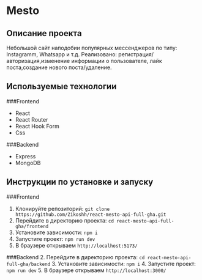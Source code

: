 # Mesto

## Описание проекта

Небольшой сайт наподобии популярных мессенджеров по типу: Instagramm, Whatsapp и т.д. Реализовано: регистрация/авторизация,изменение информации о пользователе, лайк поста,создание нового поста/удаление.

## Используемые технологии

###Frontend

- React
- React Router
- React Hook Form
- Css

###Backend

- Express
- MongoDB

## Инструкции по установке и запуску

###Frontend
1. Клонируйте репозиторий: `git clone https://github.com/Zikoshh/react-mesto-api-full-gha.git`
2. Перейдите в директорию проекта: `cd react-mesto-api-full-gha/frontend`
3. Установите зависимости: `npm i`
4. Запустите проект: `npm run dev`
5. В браузере открываем `http://localhost:5173/`

###Backend
2. Перейдите в директорию проекта: `cd react-mesto-api-full-gha/backend`
3. Установите зависимости: `npm i`
4. Запустите проект: `npm run dev`
5. В браузере открываем `http://localhost:3000/`
